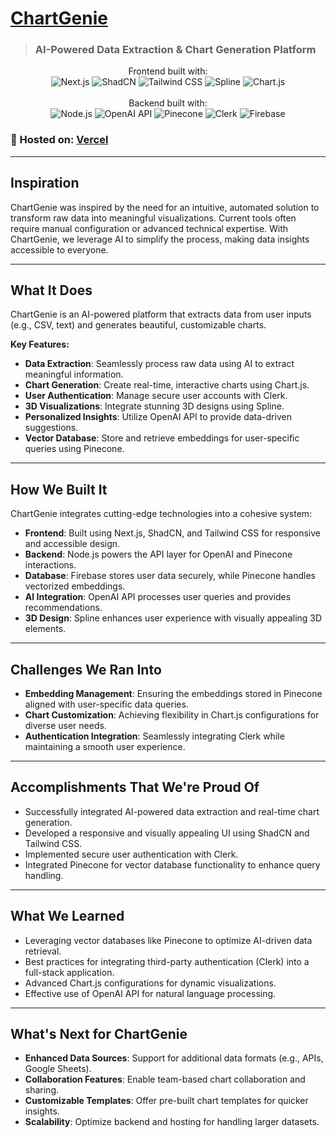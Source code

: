 # [ChartGenie](https://github.com/your-username/ChartGenie)

> ### AI-Powered Data Extraction & Chart Generation Platform

<p align="center">
  Frontend built with: <br>
  <img src="https://img.shields.io/badge/Next.js-000000?style=for-the-badge&logo=nextdotjs&logoColor=white" alt="Next.js">
  <img src="https://img.shields.io/badge/shadcn-000000?style=for-the-badge&logo=shadcnui&logoColor=white" alt="ShadCN">
  <img src="https://img.shields.io/badge/Tailwind_CSS-38B2AC?style=for-the-badge&logo=tailwind-css&logoColor=white" alt="Tailwind CSS">
  <img src="https://img.shields.io/badge/Spline-0000FF?style=for-the-badge&logo=spline&logoColor=white" alt="Spline">
  <img src="https://img.shields.io/badge/Chart.js-FF6384?style=for-the-badge&logo=chartjs&logoColor=white" alt="Chart.js">
  <br><br>
  Backend built with: <br>
  <img src="https://img.shields.io/badge/Node.js-339933?style=for-the-badge&logo=nodedotjs&logoColor=white" alt="Node.js">
  <img src="https://img.shields.io/badge/OpenAI_API-412991?style=for-the-badge&logo=openai&logoColor=white" alt="OpenAI API">
  <img src="https://img.shields.io/badge/Pinecone-00B8D9?style=for-the-badge&logo=pinecone&logoColor=white" alt="Pinecone">
  <img src="https://img.shields.io/badge/Clerk-7D4AFF?style=for-the-badge&logo=clerk&logoColor=white" alt="Clerk">
  <img src="https://img.shields.io/badge/Firebase-FFCA28?style=for-the-badge&logo=firebase&logoColor=white" alt="Firebase">
  <br>
</p>

### 🚀 Hosted on: [Vercel](https://vercel.com/)

---

## Inspiration
ChartGenie was inspired by the need for an intuitive, automated solution to transform raw data into meaningful visualizations. Current tools often require manual configuration or advanced technical expertise. With ChartGenie, we leverage AI to simplify the process, making data insights accessible to everyone.

---

## What It Does
ChartGenie is an AI-powered platform that extracts data from user inputs (e.g., CSV, text) and generates beautiful, customizable charts. 

**Key Features:**
- **Data Extraction**: Seamlessly process raw data using AI to extract meaningful information.
- **Chart Generation**: Create real-time, interactive charts using Chart.js.
- **User Authentication**: Manage secure user accounts with Clerk.
- **3D Visualizations**: Integrate stunning 3D designs using Spline.
- **Personalized Insights**: Utilize OpenAI API to provide data-driven suggestions.
- **Vector Database**: Store and retrieve embeddings for user-specific queries using Pinecone.

---

## How We Built It
ChartGenie integrates cutting-edge technologies into a cohesive system:

- **Frontend**: Built using Next.js, ShadCN, and Tailwind CSS for responsive and accessible design.
- **Backend**: Node.js powers the API layer for OpenAI and Pinecone interactions.
- **Database**: Firebase stores user data securely, while Pinecone handles vectorized embeddings.
- **AI Integration**: OpenAI API processes user queries and provides recommendations.
- **3D Design**: Spline enhances user experience with visually appealing 3D elements.

---

## Challenges We Ran Into
- **Embedding Management**: Ensuring the embeddings stored in Pinecone aligned with user-specific data queries.
- **Chart Customization**: Achieving flexibility in Chart.js configurations for diverse user needs.
- **Authentication Integration**: Seamlessly integrating Clerk while maintaining a smooth user experience.

---

## Accomplishments That We're Proud Of
- Successfully integrated AI-powered data extraction and real-time chart generation.
- Developed a responsive and visually appealing UI using ShadCN and Tailwind CSS.
- Implemented secure user authentication with Clerk.
- Integrated Pinecone for vector database functionality to enhance query handling.

---

## What We Learned
- Leveraging vector databases like Pinecone to optimize AI-driven data retrieval.
- Best practices for integrating third-party authentication (Clerk) into a full-stack application.
- Advanced Chart.js configurations for dynamic visualizations.
- Effective use of OpenAI API for natural language processing.

---

## What's Next for ChartGenie
- **Enhanced Data Sources**: Support for additional data formats (e.g., APIs, Google Sheets).
- **Collaboration Features**: Enable team-based chart collaboration and sharing.
- **Customizable Templates**: Offer pre-built chart templates for quicker insights.
- **Scalability**: Optimize backend and hosting for handling larger datasets.
